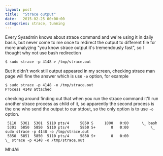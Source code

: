 ```yaml
---
layout: post
title:  "Strace output"
date:   2015-02-25 00:00:00
categories: strace, tunning
---
```


Every Sysadmin knows about strace command and we're using it in daily basis, but never come to me once to redirect the output to different file for more analyzing "you know strace output it's tremendously fast", so I thought why not use bash redirection

```
$ sudo strace -p 4148 > /tmp/strace.out
```

But it didn't work still output appeared in my screen, checking strace man page will fine the answer which is use `-o` option, for example 

```
$ sudo strace -p 4148 -o /tmp/strace.out 
Process 4148 attached
```

checking around finding out that when you run the strace command it'll run another strace process as child of it, so apparently the second process is the one who send the output to our stdout, so the only option is to use `-o` option.

```
 5110  5301  5301  5110 pts/4     5850 S     1000   0:00      \_ bash
 5301  5850  5850  5110 pts/4     5850 S+       0   0:00          \_ sudo strace -p 4148 -o /tmp/strace.out
 5850  5851  5850  5110 pts/4     5850 S+       0   0:00              \_ strace -p 4148 -o /tmp/strace.out
```

MhdAli
